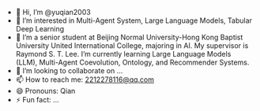 - 👋 Hi, I’m @yuqian2003
- 👀 I’m interested in Multi-Agent System, Large Language Models, Tabular Deep Learning
- 🌱 I’m a senior student at Beijing Normal University-Hong Kong Baptist University United International College, majoring in AI. My supervisor is Raymond S. T. Lee. I’m currently learning Large Language Models (LLM), Multi-Agent Coevolution, Ontology, and Recommender Systems.
- 💞️ I’m looking to collaborate on ...
- 📫 How to reach me: 2212278116@qq.com
- 😄 Pronouns: Qian
- ⚡ Fun fact: ...

